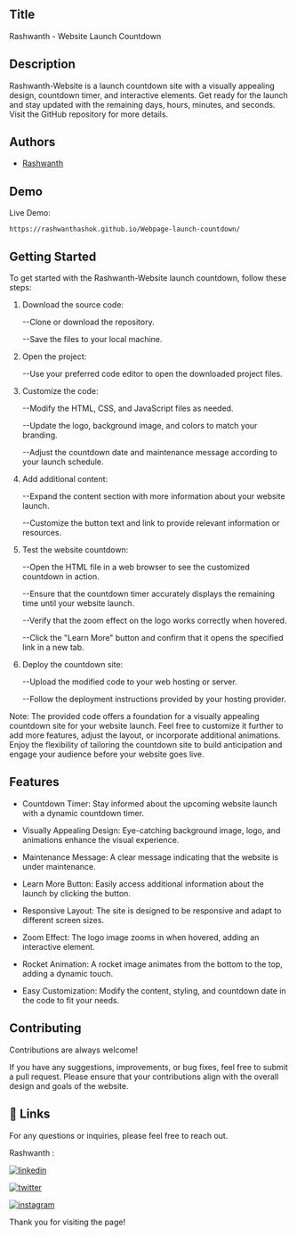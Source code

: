 
## Title

Rashwanth - Website Launch Countdown
## Description 

Rashwanth-Website is a launch countdown site with a visually appealing design, countdown timer, and interactive elements. Get ready for the launch and stay updated with the remaining days, hours, minutes, and seconds. Visit the GitHub repository for more details.




## Authors

- [Rashwanth](https://github.com/rashwanthashok) 


## Demo

Live Demo:

    https://rashwanthashok.github.io/Webpage-launch-countdown/
## Getting Started

To get started with the Rashwanth-Website launch countdown, follow these steps:

1. Download the source code:

    
    --Clone or download the repository.
    
    --Save the files to your local machine.

2. Open the project:

    
    --Use your preferred code editor to open the downloaded project files.

3. Customize the code:

    
    --Modify the HTML, CSS, and JavaScript files as needed.
    
    --Update the logo, background image, and colors to match your branding.
    
    --Adjust the countdown date and maintenance message according to your launch schedule.

4. Add additional content:

    
    --Expand the content section with more information about your website launch.
    
    --Customize the button text and link to provide relevant information or resources.

5. Test the website countdown:

    
    --Open the HTML file in a web browser to see the customized countdown in action.
    
    --Ensure that the countdown timer accurately displays the remaining time until your website launch.
    
    --Verify that the zoom effect on the logo works correctly when hovered.
    
    --Click the "Learn More" button and confirm that it opens the specified link in a new tab.

6. Deploy the countdown site:

    
    --Upload the modified code to your web hosting or server.
    
    --Follow the deployment instructions provided by your hosting provider.

Note: The provided code offers a foundation for a visually appealing countdown site for your website launch. Feel free to customize it further to add more features, adjust the layout, or incorporate additional animations. Enjoy the flexibility of tailoring the countdown site to build anticipation and engage your audience before your website goes live.

## Features

- Countdown Timer: Stay informed about the upcoming website launch with a dynamic countdown timer.

- Visually Appealing Design: Eye-catching background image, logo, and animations enhance the visual experience.

- Maintenance Message: A clear message indicating that the website is under maintenance.

- Learn More Button: Easily access additional information about the launch by clicking the button.

- Responsive Layout: The site is designed to be responsive and adapt to different screen sizes.

- Zoom Effect: The logo image zooms in when hovered, adding an interactive element.

- Rocket Animation: A rocket image animates from the bottom to the top, adding a dynamic touch.

- Easy Customization: Modify the content, styling, and countdown date in the code to fit your needs.





## Contributing

Contributions are always welcome!

If you have any suggestions, improvements, or bug fixes, feel free to submit a pull request. Please ensure that your contributions align with the overall design and goals of the website. 


## 🔗 Links

For any questions or inquiries, please feel free to reach out. 

Rashwanth :

[![linkedin](https://img.shields.io/badge/linkedin-0A66C2?style=for-the-badge&logo=linkedin&logoColor=white)](www.linkedin.com/in/rashwanth-ashok)


[![twitter](https://img.shields.io/badge/twitter-1DA1F2?style=for-the-badge&logo=twitter&logoColor=white)](https://twitter.com/AshokRashwanth)

[![instagram](https://img.shields.io/badge/instagram-E4405F?style=for-the-badge&logo=instagram&logoColor=white)](https://www.instagram.com/rashwanthashok/)

Thank you for visiting the page!
